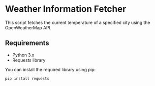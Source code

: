 # Weather Information Fetcher

This script fetches the current temperature of a specified city using the OpenWeatherMap API.

## Requirements

- Python 3.x
- Requests library

You can install the required library using pip:
```bash
pip install requests

